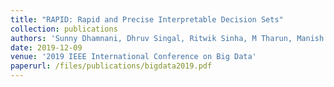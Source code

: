 ```yaml
---
title: "RAPID: Rapid and Precise Interpretable Decision Sets"
collection: publications
authors: 'Sunny Dhamnani, Dhruv Singal, Ritwik Sinha, M Tharun, Manish Dash'
date: 2019-12-09
venue: '2019 IEEE International Conference on Big Data'
paperurl: /files/publications/bigdata2019.pdf
---
```

